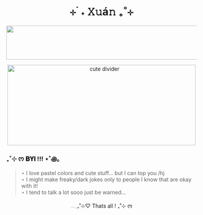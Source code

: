 <h1 align="center"> ⊹ ࣪ ˖ 𝚇𝚞á𝚗 ₊˚⊹ </h1>
<p align="center">
  <img src="https://media.discordapp.net/attachments/1416701526180630640/1416704763692712027/divider_5.png?ex=68f200a0&is=68f0af20&hm=d7ce8df494b0143b14b3c4e1399c57b1e3a32ee8d4846e6f41be1e76dd13ff7b&=&format=webp&quality=lossless&width=1071&height=140" width="1500" height="90" alt="cute divider"/>
</p>

<p align="center">
  <img src="https://media.discordapp.net/attachments/1416701526180630640/1416701580404719616/divider_3.gif?ex=68f1fda9&is=68f0ac29&hm=5455d2c8618e7e01ae8ce6b65fb0c40ba67e9ab2298454d65dd12ee8dc2b5c84&=&width=560&height=240" width="498" height="213" alt="cute divider"/>
</p>

### ₊˚⊹ ᰔ 𝐁𝐘𝐈 !!! ⋆˚꩜｡
> ⋆ I love pastel colors and cute stuff... but I can top you /hj  
> ⋆ I might make freaky/dark jokes only to people I know that are okay with it!  
> ⋆ I tend to talk a lot sooo just be warned...  

<p align="center">𓂃₊˚⊹♡ Thats all ! ₊˚⊹ ᰔ  </p>
